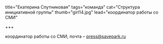 title="Екатерина Спутниковая"
tags="команда"
cat="Структура инициативной группы"
thumb="girl14.jpg"
lead="координатор работы со СМИ"

+++

координатор работы со СМИ, почта – press@savepark.ru
